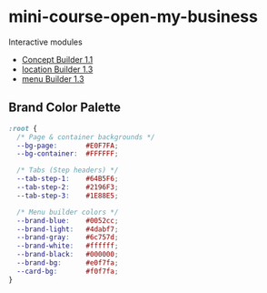# mini-course-open-my-business

Interactive modules

- [Concept Builder 1.1](https://giyoraashkenazi.github.io/mini-course-open-my-business/modules/concept-builder-1-1/)
- [location Builder 1.3](https://giyoraashkenazi.github.io/mini-course-open-my-business/modules/location-builder-1-2/)
- [menu Builder 1.3](https://giyoraashkenazi.github.io/mini-course-open-my-business/modules/menu-builder-1-3/)

## Brand Color Palette

```css
:root {
  /* Page & container backgrounds */
  --bg-page:       #E0F7FA;
  --bg-container:  #FFFFFF;

  /* Tabs (Step headers) */
  --tab-step-1:    #64B5F6;
  --tab-step-2:    #2196F3;
  --tab-step-3:    #1E88E5;

  /* Menu builder colors */
  --brand-blue:    #0052cc;
  --brand-light:   #4dabf7;
  --brand-gray:    #6c757d;
  --brand-white:   #ffffff;
  --brand-black:   #000000;
  --brand-bg:      #e0f7fa;
  --card-bg:       #f0f7fa;
}
